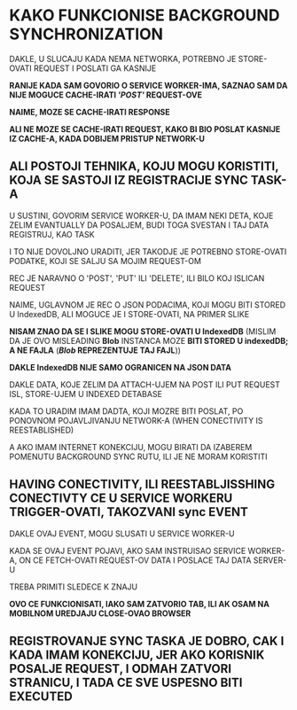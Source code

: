 # KAKO FUNKCIONISE BACKGROUND SYNCHRONIZATION

DAKLE, U SLUCAJU KADA NEMA NETWORKA, POTREBNO JE STORE-OVATI REQUEST I POSLATI GA KASNIJE

**RANIJE KADA SAM GOVORIO O SERVICE WORKER-IMA, SAZNAO SAM DA NIJE MOGUCE CACHE-IRATI *'POST'* REQUEST-OVE**

**NAIME, MOZE SE CACHE-IRATI RESPONSE**

**ALI NE MOZE SE CACHE-IRATI REQUEST, KAKO BI BIO POSLAT KASNIJE IZ CACHE-A, KADA DOBIJEM PRISTUP NETWORK-U**

## ALI POSTOJI TEHNIKA, KOJU MOGU KORISTITI, KOJA SE SASTOJI IZ REGISTRACIJE SYNC TASK-A

U SUSTINI, GOVORIM SERVICE WORKER-U, DA IMAM NEKI DETA, KOJE ZELIM EVANTUALLY DA POSALJEM, BUDI TOGA SVESTAN I TAJ DATA REGISTRUJ, KAO TASK

I TO NIJE DOVOLJNO URADITI, JER TAKODJE JE POTREBNO STORE-OVATI PODATKE, KOJI SE SALJU SA MOJIM REQUEST-OM

REC JE NARAVNO O 'POST', 'PUT' ILI 'DELETE', ILI BILO KOJ ISLICAN REQUEST

NAIME, UGLAVNOM JE REC O JSON PODACIMA, KOJI MOGU BITI STORED U IndexedDB, ALI MOGUCE JE I STORE-OVATI, NA PRIMER SLIKE

**NISAM ZNAO DA SE I SLIKE MOGU STORE-OVATI U IndexedDB** (MISLIM DA JE OVO MISLEADING **Blob** INSTANCA MOZE **BITI STORED U indexedDB; A NE FAJLA** (***Blob* REPREZENTUJE TAJ FAJL**))

**DAKLE IndexedDB NIJE SAMO OGRANICEN NA JSON DATA**

DAKLE DATA, KOJE ZELIM DA ATTACH-UJEM NA POST ILI PUT REQUEST ISL, STORE-UJEM U INDEXED DETABASE

KADA TO URADIM IMAM DADTA, KOJI MOZRE BITI POSLAT, PO PONOVNOM POJAVLJIVANJU NETWORK-A (WHEN CONECTIVITY IS REESTABLISHED)

A AKO IMAM INTERNET KONEKCIJU, MOGU BIRATI DA IZABEREM POMENUTU BACKGROUND SYNC RUTU, ILI JE NE MORAM KORISTITI

## HAVING CONECTIVITY, ILI REESTABLJISSHING CONECTIVTY CE U SERVICE WORKERU TRIGGER-OVATI, TAKOZVANI  sync EVENT

DAKLE OVAJ EVENT, MOGU SLUSATI U SERVICE WORKER-U

KADA SE OVAJ EVENT POJAVI, AKO SAM INSTRUISAO SERVICE WORKER-A, ON CE FETCH-OVATI REQUEST-OV DATA I POSLACE TAJ DATA SERVER-U

TREBA PRIMITI SLEDECE K ZNAJU

**OVO CE FUNKCIONISATI, IAKO SAM ZATVORIO TAB, ILI AK OSAM NA MOBILNOM UREDJAJU CLOSE-OVAO BROWSER**

## REGISTROVANJE SYNC TASKA JE DOBRO, CAK I KADA IMAM KONEKCIJU, JER AKO KORISNIK POSALJE REQUEST, I ODMAH ZATVORI STRANICU, I TADA CE SVE USPESNO BITI EXECUTED